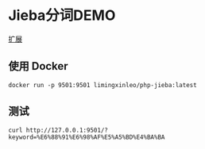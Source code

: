 # Jieba分词DEMO

[扩展](https://github.com/limingxinleo/php-jieba-ext)

## 使用 Docker

```
docker run -p 9501:9501 limingxinleo/php-jieba:latest
```

## 测试

```
curl http://127.0.0.1:9501/?keyword=%E6%88%91%E6%98%AF%E5%A5%BD%E4%BA%BA
```
